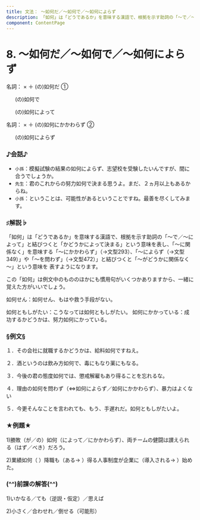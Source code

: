 ```yaml
---
title: 文法： ～如何だ／～如何で／～如何によらず
description: 「如何」は「どうであるか」を意味する漢語で、根拠を示す助詞の「～で／～によって」と結びつくと「かどうかによって決まる」という意味を表し、「～に関係なく」を意味する「～にかかわらず」（→文型293）、「～によらず（→文型349）」や「～を問わず」（→文型472）」と結びつくと「～がどうかに関係なく～」という意味を 表すようになります。
component: ContentPage
---
```



# 8. ～如何だ／～如何で／～如何によらず
名詞： × ＋ (の)如何だ ①

                       (の)如何で  

                       (の)如何によって  

名詞： × ＋ (の)如何にかかわらず ②

                       (の)如何によらず  

### ♪会話♪
- `小孫`：模擬試験の結果の如何によらず、志望校を受験したいんですが、間に合うでしょうか。 
- `先生`：君のこれからの努力如何で決まる思うよ。まだ、２ヵ月以上もあるからね。 
- `小孫`：ということは、可能性があるということですね。最善を尽くしてみます。

### ♯解説♭
「如何」は「どうであるか」を意味する漢語で、根拠を示す助詞の「～で／～によって」と結びつくと「かどうかによって決まる」という意味を表し、「～に関係なく」を意味する「～にかかわらず」（→文型293）、「～によらず（→文型349）」や「～を問わず」（→文型472）」と結びつくと「～がどうかに関係なく～」という意味を 表すようになります。

この「如何」は例文中のもののほかにも慣用句がいくつかありますから、一緒に覚えた方がいいでしょう。 

如何せん：如何せん、もはや救う手段がない。

如何ともしがたい：こうなっては如何ともしがたい。 如何にかかっている：成功するかどうかは、努力如何にかっている。

### §例文§
１．その会社に就職するかどうかは、給料如何ですねえ。

２．酒というのは飲み方如何で、毒にもなり薬にもなる。

３．今後の君の態度如何では、懲戒解雇もあり得ることを忘れるな。

４．理由の如何を問わず（⇔如何によらず／如何にかかわらず）、暴力はよくない

５．今更そんなことを言われても、もう、手遅れだ。如何ともしがたいよ。

### ★例題★
1)勝敗（が／の）如何（によって／にかかわらず）、両チームの健闘は讃えられる（はず／べき）だろう。

2)業績如何（ ）降職も（ある→ ）得る人事制度が企業に（導入される→ ）始めた。

### (^^)前課の解答(^^)
1)いかなる／ても（逆説・仮定）／思えば

2)小さく／合わせれ／倒せる（可能形）
